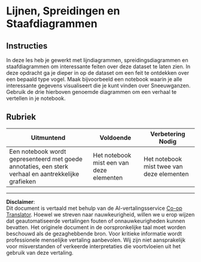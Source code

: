 <!--
CO_OP_TRANSLATOR_METADATA:
{
  "original_hash": "ad163c4fda72c8278280b61cad317ff4",
  "translation_date": "2025-08-28T15:39:56+00:00",
  "source_file": "3-Data-Visualization/09-visualization-quantities/assignment.md",
  "language_code": "nl"
}
-->
# Lijnen, Spreidingen en Staafdiagrammen

## Instructies

In deze les heb je gewerkt met lijndiagrammen, spreidingsdiagrammen en staafdiagrammen om interessante feiten over deze dataset te laten zien. In deze opdracht ga je dieper in op de dataset om een feit te ontdekken over een bepaald type vogel. Maak bijvoorbeeld een notebook waarin je alle interessante gegevens visualiseert die je kunt vinden over Sneeuwganzen. Gebruik de drie hierboven genoemde diagrammen om een verhaal te vertellen in je notebook.

## Rubriek

Uitmuntend | Voldoende | Verbetering Nodig
--- | --- | --- |
Een notebook wordt gepresenteerd met goede annotaties, een sterk verhaal en aantrekkelijke grafieken | Het notebook mist een van deze elementen | Het notebook mist twee van deze elementen

---

**Disclaimer**:  
Dit document is vertaald met behulp van de AI-vertalingsservice [Co-op Translator](https://github.com/Azure/co-op-translator). Hoewel we streven naar nauwkeurigheid, willen we u erop wijzen dat geautomatiseerde vertalingen fouten of onnauwkeurigheden kunnen bevatten. Het originele document in de oorspronkelijke taal moet worden beschouwd als de gezaghebbende bron. Voor kritieke informatie wordt professionele menselijke vertaling aanbevolen. Wij zijn niet aansprakelijk voor misverstanden of verkeerde interpretaties die voortvloeien uit het gebruik van deze vertaling.